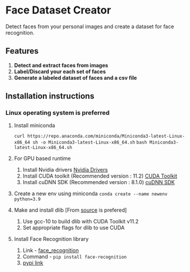 # Face Dataset Creator

Detect faces from your personal images and create a dataset for face recognition.

## Features

1. **Detect and extract faces from images**
2. **Label/Discard your each set of faces**
3. **Generate a labeled dataset of faces and a csv file**

## Installation instructions
### Linux operating system is preferred

1. Install miniconda

    `curl https://repo.anaconda.com/miniconda/Miniconda3-latest-Linux-x86_64 sh -o Miniconda3-latest-Linux-x86_64.sh`
    `bash Miniconda3-latest-Linux-x86_64.sh`
    
2. For GPU based runtime

    1. Install Nvidia drivers
        [Nvidia Drivers](https://www.nvidia.com/drivers)
    2. Install CUDA toolkit (Recommended version : 11.2)
        [CUDA Toolkit](https://developer.nvidia.com/cuda-toolkit-archive)
    3. Install cuDNN SDK (Recommended version : 8.1.0)
        [cuDNN SDK](https://developer.nvidia.com/cudnn)

3. Create a new env using miniconda
    `conda create --name newenv python=3.9`

4. Make and install dlib [From [source](https://github.com/davisking/dlib) is prefered]
    1. Use gcc-10 to build dlib with CUDA Toolkit v11.2
    2. Set appropriate flags for dlib to use CUDA

5. Install Face Recognition library
    1. Link - [face_recognition](https://github.com/ageitgey/face_recognition)
    2. Command - `pip install face-recognition`
    3. [pypi link](https://pypi.org/project/face-recognition/)

